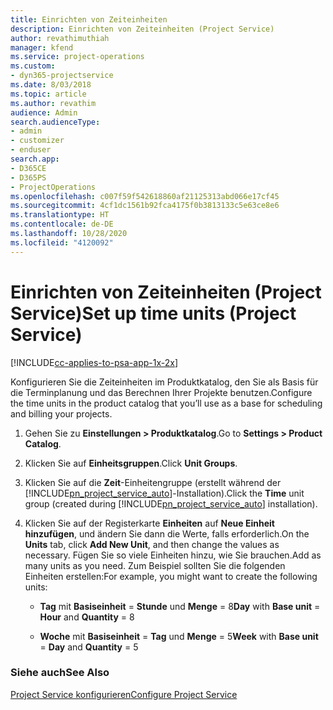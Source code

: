 ```yaml
---
title: Einrichten von Zeiteinheiten
description: Einrichten von Zeiteinheiten (Project Service)
author: revathimuthiah
manager: kfend
ms.service: project-operations
ms.custom:
- dyn365-projectservice
ms.date: 8/03/2018
ms.topic: article
ms.author: revathim
audience: Admin
search.audienceType:
- admin
- customizer
- enduser
search.app:
- D365CE
- D365PS
- ProjectOperations
ms.openlocfilehash: c007f59f542618860af21125313abd066e17cf45
ms.sourcegitcommit: 4cf1dc1561b92fca4175f0b3813133c5e63ce8e6
ms.translationtype: HT
ms.contentlocale: de-DE
ms.lasthandoff: 10/28/2020
ms.locfileid: "4120092"
---
```

# <a name="set-up-time-units-project-service"></a><span data-ttu-id="66647-103">Einrichten von Zeiteinheiten (Project Service)</span><span class="sxs-lookup"><span data-stu-id="66647-103">Set up time units (Project Service)</span></span>

[!INCLUDE[cc-applies-to-psa-app-1x-2x](../includes/cc-applies-to-psa-app-1x-2x.md)]

<span data-ttu-id="66647-104">Konfigurieren Sie die Zeiteinheiten im Produktkatalog, den Sie als Basis für die Terminplanung und das Berechnen Ihrer Projekte benutzen.</span><span class="sxs-lookup"><span data-stu-id="66647-104">Configure the time units in the product catalog that you’ll use as a base for scheduling and billing your projects.</span></span>  
  
1. <span data-ttu-id="66647-105">Gehen Sie zu **Einstellungen > Produktkatalog**.</span><span class="sxs-lookup"><span data-stu-id="66647-105">Go to **Settings > Product Catalog**.</span></span>  
  
2. <span data-ttu-id="66647-106">Klicken Sie auf **Einheitsgruppen**.</span><span class="sxs-lookup"><span data-stu-id="66647-106">Click **Unit Groups**.</span></span>  
  
3. <span data-ttu-id="66647-107">Klicken Sie auf die **Zeit**-Einheitengruppe (erstellt während der [!INCLUDE[pn_project_service_auto](../includes/pn-project-service-auto.md)]-Installation).</span><span class="sxs-lookup"><span data-stu-id="66647-107">Click the **Time** unit group (created during [!INCLUDE[pn_project_service_auto](../includes/pn-project-service-auto.md)] installation).</span></span>  
  
4. <span data-ttu-id="66647-108">Klicken Sie auf der Registerkarte **Einheiten** auf **Neue Einheit hinzufügen**, und ändern Sie dann die Werte, falls erforderlich.</span><span class="sxs-lookup"><span data-stu-id="66647-108">On the **Units** tab, click **Add New Unit**, and then change the values as necessary.</span></span> <span data-ttu-id="66647-109">Fügen Sie so viele Einheiten hinzu, wie Sie brauchen.</span><span class="sxs-lookup"><span data-stu-id="66647-109">Add as many units as you need.</span></span> <span data-ttu-id="66647-110">Zum Beispiel sollten Sie die folgenden Einheiten erstellen:</span><span class="sxs-lookup"><span data-stu-id="66647-110">For example, you might want to create the following units:</span></span>  
  
   - <span data-ttu-id="66647-111">**Tag** mit **Basiseinheit** = **Stunde** und **Menge** = 8</span><span class="sxs-lookup"><span data-stu-id="66647-111">**Day** with **Base unit** = **Hour** and **Quantity** = 8</span></span>  
  
   - <span data-ttu-id="66647-112">**Woche** mit **Basiseinheit** = **Tag** und **Menge** = 5</span><span class="sxs-lookup"><span data-stu-id="66647-112">**Week** with **Base unit** = **Day** and **Quantity** = 5</span></span>  
  
### <a name="see-also"></a><span data-ttu-id="66647-113">Siehe auch</span><span class="sxs-lookup"><span data-stu-id="66647-113">See Also</span></span>  
 [<span data-ttu-id="66647-114">Project Service konfigurieren</span><span class="sxs-lookup"><span data-stu-id="66647-114">Configure Project Service</span></span>](../psa/configure.md)
